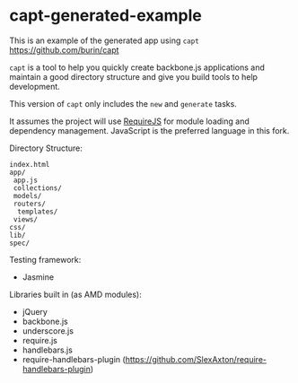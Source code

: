 # capt-generated-example

This is an example of the generated app using `capt` https://github.com/burin/capt

`capt` is a tool to help you quickly create backbone.js applications and maintain a good directory structure and give you build tools to help development.

This version of `capt` only includes the `new` and `generate` tasks.

It assumes the project will use [RequireJS](http://requirejs.org/) for module loading and dependency management. JavaScript is the preferred language in this fork.


Directory Structure:

    index.html
    app/
     app.js
     collections/
     models/
     routers/
      templates/
     views/
    css/
    lib/
    spec/

Testing framework:

* Jasmine

Libraries built in (as AMD modules):

* jQuery
* backbone.js
* underscore.js
* require.js
* handlebars.js
* require-handlebars-plugin (https://github.com/SlexAxton/require-handlebars-plugin)

